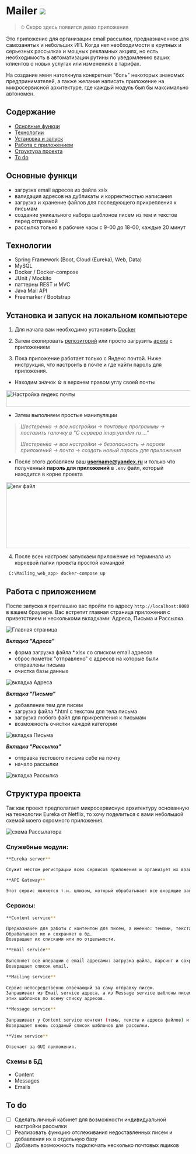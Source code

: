 # Mailer ![](logo.png)

> ⏱ Скоро здесь появится демо приложения

Это приложение для организации email рассылки, предназначенное для самозанятых и небольших ИП. Когда нет необходимости в крупных и серьезных рассылках и мощных рекламных акциях, но есть необходимость в автоматизации рутины по уведомлению ваших клиентов о новых услугах или изменениях в тарифах. 

На создание меня натолкнула конкретная "боль" некоторых знакомых предпринимателей, а также желание написать приложение на микросервисной архитектуре, где каждый модуль был бы максимально автономен.

## Содержание

- [Основные функци](#functions)
- [Технологии](#technologies)
- [Установка и запуск](#start)
- [Работа с приложением](#work)
- [Структура проекта](#structure)
- [To do](#todo)

## <a name="functions">Основные функци</a>

- загрузка email адресов из файла xslx
- валидация адресов на дубликаты и корректностью написания
- загрузка и хранение файлов для последующего прикрепления к письмам
- создание уникального набора шаблонов писем из тем и текстов перед отправкой
- рассылка только в рабочие часы с 9-00 до 18-00, каждые 20 минут

## <a name="technologies">Технологии</a>

- Spring Framework (Boot, Cloud (Eureka), Web, Data)
- MySQL
- Docker / Docker-compose
- JUnit / Mockito
- паттерны REST и MVC
- Java Mail API
- Freemarker / Bootstrap

## <a name="start">Установка и запуск на локальном компьютере</a>

1. Для начала вам необходимо установить [Docker](https://www.docker.com/products/docker-desktop/) 

2. Затем скопировать [репозиторий](https://github.com/SerhioGonsales/Mailing_web_app.git) 
или просто загрузить [архив](https://github.com/SerhioGonsales/Mailing_app/archive/refs/heads/master.zip) с приложением

3. Пока приложение работает только с Яндекс почтой. Ниже инструкция, что настроить в почте и где найти пароль для приложения.

  - Находим значок ⚙️ в верхнем правом углу своей почты

  <img src="/images/yandex.png" alt="Настройка яндекс почты" width="700" height="45"/>

  - Затем выполняем простые манипуляции

> _Шестеренка -> все настройки -> почтовые программы -> 
> поставить галочку в "С сервера imap.yandex.ru ..."_
> 
> _Шестеренка -> все настройки -> безопасность -> пароли приложений 
> -> почта -> создать новый пароль для приложения_

  - После этого добавляем ваш **username@yandeх.ru** и только что полученный **пароль для приложений** в ``.env`` файл, который находится в корне проекта

<img src="/images/env.png" alt="env файл" width="700" height="180"/>

4. После всех настроек запускаем приложение из терминала из корневой папки проекта простой командой
```sh
 C:\Mailing_web_app> docker-compose up
```

## <a name="work">Работа с приложением</a>

После запуска я приглашаю вас пройти по адресу ```http://localhost:8080``` в вашем браузере. Вас встретит главная страница приложения с приветствием и несколькоми вкладками: Адреса, Письма и Рассылка.

<img src="/images/menu.png" alt="Главная страница"/>

_**Вкладка "Адреса"**_
- форма загрузка файла *.xlsx со списком email адресов
- сброс пометок "отправлено" с адресов на которые были отправлены письма
- очистка базы данных

<img src="/images/emails.png" alt="вкладка Адреса"/>

_**Вкладка "Письма"**_
- добавление тем для писем
- загрузка файла *.html с текстом для тела письма
- загрузка любого файл для прикрепления к письмам
- возможность очистки каждой категории

<img src="/images/messages.png" alt="вкладка Письма"/>

_**Вкладка "Рассылка"**_
- отправка тестового письма себе на почту
- начало рассылки

<img src="/images/mailing.png" alt="вкладка Рассылка"/>

## <a name="structure">Структура проекта</a>

Так как проект предполагает микросервисную архитектуру основанную на технологии Eureka от Netflix, то хочу поделиться с вами небольшой схемой моего скромного приложения. 

<img src="/images/scheme.png" alt="схема Рассылатора"/>

### Служебные модули:
```sh
**Eureka server**

Служит местом регистрации всех сервисов приложения и организует их взаимодействие.
```

```sh
**API Gateway**

Этот сервис является т.н. шлюзом, который обрабатывает все входящие запросы и распределеят их соответсвующим сервисам.
```

### Сервисы:
```sh
**Content service**

Предназначен для работы с контентом для писем, а именно: темами, текстами и вложенными файлами.
Обрабатывает их и сохраняет в бд.
Возвращает их списками или по отдельности.
```


```sh
**Email service**
  
Выполняет все операции с email адресами: загрузка файла, парсинг и сохранение в бд.
Возвращает список email. 
```

```sh
**Mailing service**
  
Сервис непосредственно отвечающий за саму отправку писем.
Запрашивает из Email service адреса, а из Message service шаблоны писем и делает рассылку
этих шаблонов по всему списку адресов. 
```

```sh
**Message service**
  
Запрашивает у Content service контент (темы, тексты и адреса файлов) и создает, а потом сохраняет уникальные шаблоны.
Возвращает вновь созданый список шаблонов для рассылки.
```

```sh
**View service**

Отвечает за GUI приложения.  
```

### Схемы в БД
- Content
- Messages
- Emails

## <a name="todo">To do</a>

- [ ] Сделать личный кабинет для возможности индивидуальной настройки рассылки
- [ ] Реализовать функцию отслеживания недоставленных писем и добавления их в отдельную базу
- [ ] Добавить возможность подключать несколько почтовых ящиков
